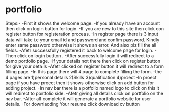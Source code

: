 # portfolio
Steps:-
  -First it shows the welcome page.
  -If you already have an account then click on login button for login.
  -If you are new to this site then click oon register button for registeration process.
  -In register page there is 3 input data will take i.e your email id and password and confim password. Kindly enter same password otherwise it shows an error. And also plz fill the all fields.
  -Afetr successfully registered it back to welcome page for login.
  -Then click on login buttton .
  -After successfully login it will redirect to  a demo portfolio page.
  -If your details not there then click on register button for give your details
  -Afetr clicked on register button it will redirect to a form filling page.
  -In this page there will 4 page to complete filling the form.
  -the 4 pages are  1)personal details
                    2)Skills
                    3)qualification
                    4)proect
  -In proect page if you have proect then it shows otherwise  click on add button for adding project.
  -In nav bar there is a potfolio named logo to click on this it will redirect to portfolio side.
  -Afetr giving all details click on portfolio on the nav bar.
  -After all complete it will generate a portfolio website for user details.
  -For downlaoding Your resume click download cv button
